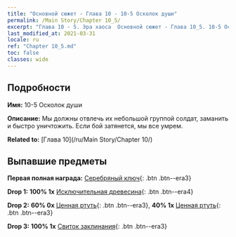 ```yaml
---
title: "Основной сюжет - Глава 10 - 10-5 Осколок души"
permalink: /Main Story/Chapter 10_5/
excerpt: "Глава 10 - 5. Эра хаоса  Основной сюжет - Глава 10_5. 10-5 Осколок души"
last_modified_at: 2021-03-31
locale: ru
ref: "Chapter 10_5.md"
toc: false
classes: wide
---
```


## Подробности

 **Имя:** 10-5 Осколок души

 **Описание:** Мы должны отвлечь их небольшой группой солдат, заманить и быстро уничтожить. Если бой затянется, мы все умрем.

 **Related to:** [Глава 10](/ru/Main Story/Chapter 10/)

## Выпавшие предметы

 **Первая полная награда:** [Серебряный ключ](/ru/Items/con_693/){: .btn .btn--era3}

 **Drop 1:** **100% 1x** [Исключительная древесина](/ru/Items/mat_34/){: .btn .btn--era4}

 **Drop 2:** **60% 0x** [Ценная ртуть](/ru/Items/mat_28/){: .btn .btn--era3}, **40% 1x** [Ценная ртуть](/ru/Items/mat_28/){: .btn .btn--era3}

 **Drop 3:** **100% 1x** [Свиток заклинания](/ru/Items/con_694/){: .btn .btn--era3}

